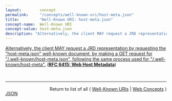 ```yaml
---
layout:        concept
permalink:     "/concepts/well-known-uri/host-meta.json"
title:         "Well-Known URI: host-meta.json"
concept-name:  Well-Known URI
concept-value: host-meta.json
description: "Alternatively, the client MAY request a JRD representation by requesting the \"host-meta.json\" well-known document, by making a GET request for \"/.well-known/host-meta.json\", following the same process used for \"/.well-known/host-meta\"."
---
```


[Alternatively, the client MAY request a JRD representation by requesting the "host-meta.json" well-known document, by making a GET request for "/.well-known/host-meta.json", following the same process used for "/.well-known/host-meta".](http://tools.ietf.org/html/rfc6415#section-2 "Read documentation for Well-Known URI &#34;host-meta.json&#34;") (**[RFC 6415: Web Host Metadata](/specs/IETF/RFC/6415 "This specification describes a method for locating host metadata as well as information about individual resources controlled by the host.")**)

<br/>
<hr/>

<p style="float : left"><a href="./host-meta.json.json" title="JSON representing this particular Web Concept value">JSON</a></p>
<p style="text-align: right">Return to list of all ( <a href="../well-known-uri/">Well-Known URIs</a> | <a href="../">Web Concepts</a> )</p>
